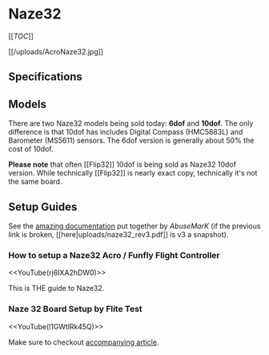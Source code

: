 # Naze32

[[_TOC_]]

[[/uploads/AcroNaze32.jpg]]

## Specifications

## Models

There are two Naze32 models being sold today: **6dof** and **10dof**. The only difference is that 10dof has includes Digital Compass (HMC5883L) and Barometer (MS5611) sensors. The 6dof version is generally about 50% the cost of 10dof.

**Please note** that often [[Flip32]] 10dof is being sold as Naze32 10dof version. While technically [[Flip32]] is nearly exact copy, technically it's not the same board. 

## Setup Guides

See the [amazing documentation](http://www.abusemark.com/downloads/naze32_rev3.pdf) put together by *AbuseMarK* (if the previous link is broken, [[here|uploads/naze32_rev3.pdf]] is v3 a snapshot).

### How to setup a Naze32 Acro / Funfly Flight Controller

<<YouTube(rj6IXA2hDW0)>>

This is THE guide to Naze32.

### Naze 32 Board Setup by Flite Test

<<YouTube(l1GWtlRk45Q)>>

Make sure to checkout [accompanying article](http://flitetest.com/articles/naze-32-board-setup).
